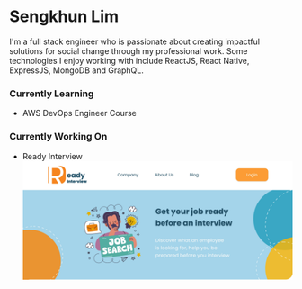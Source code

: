 # Sengkhun Lim
I'm a full stack engineer who is passionate about creating impactful solutions for social change through my professional work. Some technologies I enjoy working with include ReactJS, React Native, ExpressJS, MongoDB and GraphQL.

### Currently Learning
- AWS DevOps Engineer Course

### Currently Working On
- Ready Interview
[![Ready Interview](https://github.com/sengkhun/sengkhun/blob/main/bannerReadyInterview.jpg)](https://github.com/sengkhun/ready-interview.git)
